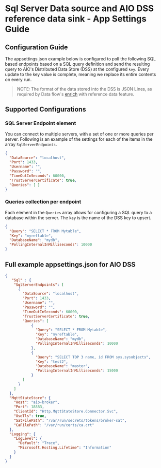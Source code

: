 # Sql Server Data source and AIO DSS reference data sink - App Settings Guide

## Configuration Guide

The appsettings.json example below is configured to poll the following SQL based endpoints based on a SQL query definition and send the resulting query to AIO's Distributed Data Store (DSS) at the configured `key`. Every update to the key value is complete, meaning we replace its entire contents on every run.

> NOTE: The format of the data stored into the DSS is JSON Lines, as required by Data flow's [enrich](https://learn.microsoft.com/azure/iot-operations/connect-to-cloud/concept-dataflow-enrich) with reference data feature.

## Supported Configurations

### SQL Server Endpoint element

You can connect to multiple servers, with a set of one or more queries per server. Following is an example of the settings for each of the items in the array `SqlServerEndpoints`.

```json
{
  "DataSource": "localhost",
  "Port": 1433,
  "Username": "",
  "Password": "",
  "TimeOutInSeconds": 60000,
  "TrustServerCertificate": true,
  "Queries": [ ]
}

```

### Queries collection per endpoint

Each element in the `Queries` array allows for configuring a SQL query to a database within the server. The `key` is the name of the DSS key to upsert.

```json
{
  "Query": "SELECT * FROM Mytable",
  "Key": "myreftable",
  "DatabaseName": "mydb",
  "PollingInternalInMilliseconds": 10000
}
```

## Full example appsettings.json for AIO DSS

```json
{
   "Sql" : {
    "SqlServerEndpoints": [
      {
        "DataSource": "localhost",
        "Port": 1433,
        "Username": "",
        "Password": "",
        "TimeOutInSeconds": 60000,
        "TrustServerCertificate": true,
        "Queries": [
            {
              "Query": "SELECT * FROM Mytable",
              "Key": "myreftable",
              "DatabaseName": "mydb",
              "PollingInternalInMilliseconds": 10000
            },
            {
              "Query": "SELECT TOP 3 name, id FROM sys.sysobjects",
              "Key": "test2",
              "DatabaseName": "master",
              "PollingInternalInMilliseconds": 15000
            }
        ]
      }
    ]
  },
  "MqttStateStore": {
    "Host": "aio-broker",
    "Port": 18883,
    "ClientId": "Http.MqttStateStore.Connector.Svc",
    "UseTls": true,
    "SatFilePath": "/var/run/secrets/tokens/broker-sat",
    "CaFilePath": "/var/run/certs/ca.crt"
  },
  "Logging": {
    "LogLevel": {
      "Default": "Trace",
      "Microsoft.Hosting.Lifetime": "Information"
    }
  }
}
```

